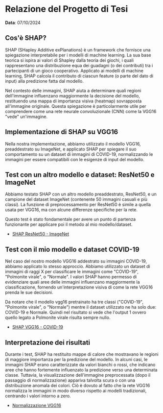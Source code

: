 # Relazione del Progetto di Tesi

**Data**: 07/10/2024


## Cos'è SHAP?

SHAP (SHapley Additive exPlanations) è un framework che fornisce una spiegazione interpretabile per i modelli di machine learning. La sua base teorica si ispira ai valori di Shapley dalla teoria dei giochi, i quali rappresentano una distribuzione equa dei guadagni (o dei contributi) tra i partecipanti di un gioco cooperativo. Applicato ai modelli di machine learning, SHAP calcola il contributo di ciascun feature (o parte del dato di input) alla predizione fatta dal modello.

Nel contesto delle immagini, SHAP aiuta a determinare quali regioni dell'immagine influenzano maggiormente la decisione del modello, restituendo una mappa di importanza visiva (heatmap) sovrapposta all'immagine originale. Questa spiegazione è particolarmente utile per comprendere come una rete neurale convoluzionale (CNN) come la VGG16 "vede" un'immagine.

## Implementazione di SHAP su VGG16

Nella nostra implementazione, abbiamo utilizzato il modello VGG16, preaddestrato su ImageNet, e applicato SHAP per spiegare il suo comportamento su un dataset di immagini di COVID-19, normalizzando le immagini per essere compatibili con le esigenze di input del modello.


## Test con un altro modello e dataset: ResNet50 e ImageNet

Abbiamo testato SHAP con un altro modello preaddestrato, ResNet50, e un campione del dataset ImageNet (contenente 50 immagini casuali e più classi). La funzione di preprocessamento per ResNet50 è simile a quella usata per VGG16, ma con alcune differenze specifiche per la rete.

Questo test è stato fondamentale per avere un punto di partenza funzionante per applicare poi il metodo al mio modello/dataset.

-   [SHAP ResNet50 - ImageNet](shap_resnet.png)

## Test con il mio modello e dataset COVID-19

Nel caso del nostro modello VGG16 addestrato su immagini COVID-19, abbiamo applicato lo stesso approccio. Abbiamo utilizzato un dataset di immagini di raggi X per classificare le immagini come "COVID-19", "Polmonite virale", o "Normale". I valori SHAP hanno permesso di evidenziare quali aree delle immagini influenzano maggiormente la classificazione, fornendo un'interpretazione visiva di come la rete VGG16 prenda le sue decisioni. 

Da notare che il modello vgg16 pretrainato ha tre classi ("COVID-19", "Polmonite virale", o "Normale") mentre il dataset utilizzato ne ha solo due: COVID-19 e Normale. Quindi nel risultato si vede che l'output 1 ovvero quello legato a Polmonite virale risulta sempre nullo.

-   [SHAP VGG16 - COVID-19](shap_vgg16.png)

## Interpretazione dei risultati

Durante i test, SHAP ha restituito mappe di calore che mostravano le regioni di maggiore importanza per la predizione del modello. In alcuni casi, le immagini SHAP erano caratterizzate da valori bianchi o rossi, che indicano aree che hanno fortemente influenzato la predizione verso una determinata classe. Tuttavia, la visualizzazione dell'immagine preprocessata (dopo il passaggio di normalizzazione) appariva talvolta scura o con una distribuzione anomala dei colori. Ciò è dovuto al fatto che la rete VGG16 normalizza le immagini in modo diverso rispetto ai modelli tradizionali, centrando i valori intorno a zero.

-   [Normalizzazione VGG16](shap_vgg16_norm.png)




